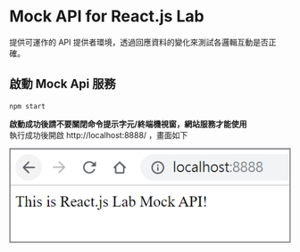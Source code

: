 # Mock API for React.js Lab #
提供可運作的 API 提供者環境，透過回應資料的變化來測試各邏輯互動是否正確。


## 啟動 Mock Api 服務 ##

```
npm start
```
**啟動成功後請不要關閉命令提示字元/終端機視窗，網站服務才能使用**  
執行成功後開啟 http://localhost:8888/ ，畫面如下

![mock api首頁](assets/img/mock.png )   





